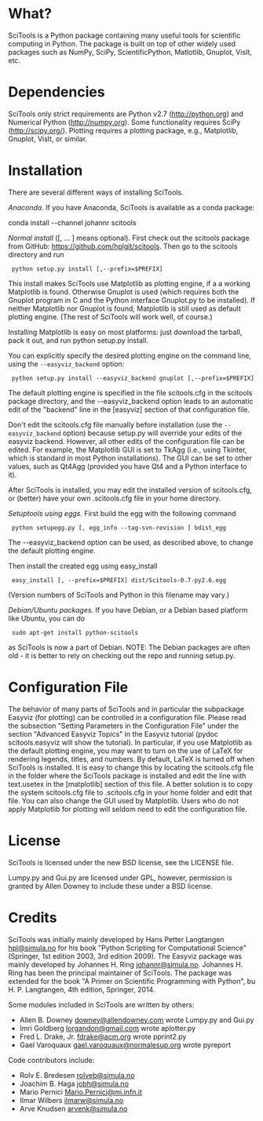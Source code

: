 # What?

SciTools is a Python package containing many useful tools for scientific
computing in Python. The package is built on top of other widely used
packages such as NumPy, SciPy, ScientificPython, Matlotlib, Gnuplot,
VisIt, etc.

# Dependencies

SciTools only strict requirements are Python v2.7 (http://python.org)
and Numerical Python (http://numpy.org). Some functionality requires
SciPy (http://scipy.org/). Plotting requires a plotting package, e.g.,
Matplotlib, Gnuplot, VisIt, or similar.

# Installation

There are several different ways of installing SciTools.

_Anaconda_.
If you have Anaconda, SciTools is available as a conda package:

   conda install --channel johannr scitools

_Normal install_ ([, ... ] means optional).
First check out the scitools package from GitHub:
https://github.com/hplgit/scitools. Then go to the scitools
directory and run

     python setup.py install [,--prefix=$PREFIX]

This install makes SciTools use Matplotlib as plotting engine, if a
a working Matplotlib is found. Otherwise Gnuplot is used (which requires
both the Gnuplot program in C and the Python interface Gnuplot.py to
be installed). If neither Matplotlib nor Gnuplot is found, Matplotlib
is still used as default plotting engine. (The rest of SciTools will
work well, of course.)

Installing Matplotlib is easy on most platforms: just download the
tarball, pack it out, and run python setup.py install.

You can explicitly specify the desired plotting engine on the command line,
using the `--easyviz_backend` option:

     python setup.py install --easyviz_backend gnuplot [,--prefix=$PREFIX]

The default plotting engine is specified in the file scitools.cfg in the
scitools package directory, and the --easyviz_backend option leads to
an automatic edit of the "backend" line in the [easyviz] section of
that configuration file.

Don't edit the scitools.cfg file manually before installation (use
the `--easyviz_backend` option) because setup.py will override your
edits of the easyviz backend.  However, all other edits of the
configuration file can be edited.  For example, the Matplotlib GUI
is set to TkAgg (i.e., using Tkinter, which is standard in most
Python installations). The GUI can be set to other values, such as
Qt4Agg (provided you have Qt4 and a Python interface to it).

After SciTools is installed, you may edit the installed version of
scitools.cfg, or (better) have your own .scitools.cfg file in your
home directory.

_Setuptools using eggs._
First build the egg with the following command

     python setupegg.py [, egg_info --tag-svn-revision ] bdist_egg

The --easyviz_backend option can be used, as described above, to
change the default plotting engine.

Then install the created egg using easy_install

     easy_install [, --prefix=$PREFIX] dist/Scitools-0.7-py2.6.egg

(Version numbers of SciTools and Python in this filename may vary.)

_Debian/Ubuntu packages._
If you have Debian, or a Debian based platform like Ubuntu, you can do

     sudo apt-get install python-scitools

as SciTools is now a part of Debian.
NOTE: The Debian packages are often old - it is better to rely
on checking out the repo and running setup.py.

# Configuration File

The behavior of many parts of SciTools and in particular the
subpackage Easyviz (for plotting) can be controlled in a configuration
file.  Please read the subsection "Setting Parameters in the
Configuration File" under the section "Advanced Easyviz Topics" in the
Easyviz tutorial (pydoc scitools.easyviz will show the tutorial). In
particular, if you use Matplotlib as the default plotting engine, you
may want to turn on the use of LaTeX for rendering legends, titles,
and numbers.  By default, LaTeX is turned off when SciTools is
installed. It is easy to change this by locating the scitools.cfg file
in the folder where the SciTools package is installed and edit the
line with text.usetex in the [matplotlib] section of this file. A
better solution is to copy the system scitools.cfg file to
.scitools.cfg in your home folder and edit that file. You can also
change the GUI used by Matplotlib. Users who do not apply Matplotlib
for plotting will seldom need to edit the configuration file.

# License

SciTools is licensed under the new BSD license, see the LICENSE file.

Lumpy.py and Gui.py are licensed under GPL, however, permission is
granted by Allen Downey to include these under a BSD license.

# Credits

SciTools was initially mainly developed by Hans Petter Langtangen
<hpl@simula.no> for his book "Python Scripting for Computational
Science" (Springer, 1st edition 2003, 3rd edition 2009).
The Easyviz package was mainly developed by Johannes H. Ring
<johannr@simula.no>. Johannes H. Ring has been the principal
maintainer of SciTools. The package was extended for the
book "A Primer on Scientific Programming with Python", bu H. P. Langtangen,
4th edition, Springer, 2014.

Some modules included in SciTools are written by others:

 * Allen B. Downey <downey@allendowney.com> wrote Lumpy.py and Gui.py
 * Imri Goldberg <lorgandon@gmail.com> wrote aplotter.py
 * Fred L. Drake, Jr. <fdrake@acm.org> wrote pprint2.py
 * Gael Varoquaux <gael.varoquaux@normalesup.org> wrote pyreport

Code contributors include:

 * Rolv E. Bredesen <rolveb@simula.no>
 * Joachim B. Haga <jobh@simula.no>
 * Mario Pernici <Mario.Pernici@mi.infn.it>
 * Ilmar Wilbers <ilmarw@simula.no>
 * Arve Knudsen <arvenk@simula.no>
